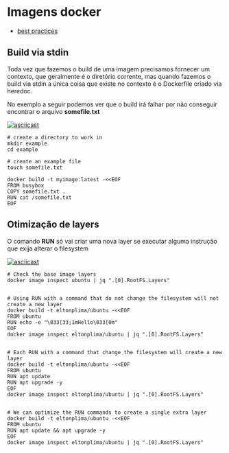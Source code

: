 # Imagens docker

* [best practices](https://docs.docker.com/develop/develop-images/dockerfile_best-practices/)

## Build via stdin

Toda vez que fazemos o build de uma imagem precisamos fornecer um contexto, que geralmente é o diretório corrente, mas quando fazemos o build via stdin a única coisa que existe no contexto é o Dockerfile criado via heredoc.

No exemplo a seguir podemos ver que o build irá falhar por não conseguir encontrar o arquivo **somefile.txt**

[![asciicast](https://asciinema.org/a/Mz7qqKoFiq6sARziW8bcyRaDM.svg)](https://asciinema.org/a/Mz7qqKoFiq6sARziW8bcyRaDM)

```
# create a directory to work in
mkdir example
cd example

# create an example file
touch somefile.txt

docker build -t myimage:latest -<<EOF
FROM busybox
COPY somefile.txt .
RUN cat /somefile.txt
EOF
```

## Otimização de layers

O comando **RUN** só vai criar uma nova layer se executar alguma instrução que exija alterar o filesystem

[![asciicast](https://asciinema.org/a/F3OPtIj4YltuyiXofxEWjEP3W.svg)](https://asciinema.org/a/F3OPtIj4YltuyiXofxEWjEP3W)

```shell
# Check the base image layers
docker image inspect ubuntu | jq ".[0].RootFS.Layers"


# Using RUN with a command that do not change the filesystem will not create a new layer
docker build -t eltonplima/ubuntu -<<EOF
FROM ubuntu
RUN echo -e "\033[33;1mHello\033[0m"
EOF
docker image inspect eltonplima/ubuntu | jq ".[0].RootFS.Layers"


# Each RUN with a command that change the filesystem will create a new layer
docker build -t eltonplima/ubuntu -<<EOF
FROM ubuntu
RUN apt update
RUN apt upgrade -y
EOF
docker image inspect eltonplima/ubuntu | jq ".[0].RootFS.Layers"


# We can optimize the RUN commands to create a single extra layer
docker build -t eltonplima/ubuntu -<<EOF
FROM ubuntu
RUN apt update && apt upgrade -y
EOF
docker image inspect eltonplima/ubuntu | jq ".[0].RootFS.Layers"
```
